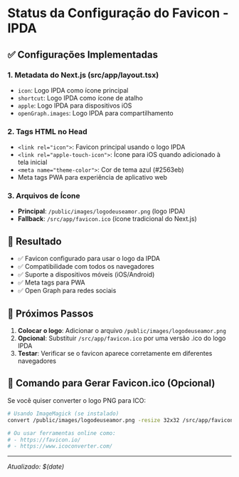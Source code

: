 # Status da Configuração do Favicon - IPDA

## ✅ Configurações Implementadas

### 1. Metadata do Next.js (src/app/layout.tsx)

- `icon`: Logo IPDA como ícone principal
- `shortcut`: Logo IPDA como ícone de atalho
- `apple`: Logo IPDA para dispositivos iOS
- `openGraph.images`: Logo IPDA para compartilhamento

### 2. Tags HTML no Head

- `<link rel="icon">`: Favicon principal usando o logo IPDA
- `<link rel="apple-touch-icon">`: Ícone para iOS quando adicionado à tela inicial
- `<meta name="theme-color">`: Cor de tema azul (#2563eb)
- Meta tags PWA para experiência de aplicativo web

### 3. Arquivos de Ícone

- **Principal**: `/public/images/logodeuseamor.png` (logo IPDA)
- **Fallback**: `/src/app/favicon.ico` (ícone tradicional do Next.js)

## 🎯 Resultado

- ✅ Favicon configurado para usar o logo da IPDA
- ✅ Compatibilidade com todos os navegadores
- ✅ Suporte a dispositivos móveis (iOS/Android)
- ✅ Meta tags para PWA
- ✅ Open Graph para redes sociais

## 📝 Próximos Passos

1. **Colocar o logo**: Adicionar o arquivo `/public/images/logodeuseamor.png`
2. **Opcional**: Substituir `/src/app/favicon.ico` por uma versão .ico do logo IPDA
3. **Testar**: Verificar se o favicon aparece corretamente em diferentes navegadores

## 🔧 Comando para Gerar Favicon.ico (Opcional)

Se você quiser converter o logo PNG para ICO:

```bash
# Usando ImageMagick (se instalado)
convert /public/images/logodeuseamor.png -resize 32x32 /src/app/favicon.ico

# Ou usar ferramentas online como:
# - https://favicon.io/
# - https://www.icoconverter.com/
```

---

_Atualizado: $(date)_
